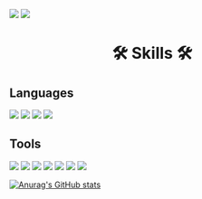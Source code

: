 <img src = "https://img.shields.io/badge/qu13210@gmail.com-EA4335?style=flat-square&logo=Gmail&logoColor=white"/> <img src = "https://img.shields.io/github/followers/jadeidol1?style=social"> 

<div align="center"><h1>🛠 Skills 🛠</h1></div>

## Languages

<img src = "https://img.shields.io/badge/JavaScript-F7DF1E?style=flat-square&logo=JavaScript&logoColor=white"/>  <img src = "https://img.shields.io/badge/React-61DAFB?style=flat-square&logo=React&logoColor=white"/> <img src = "https://img.shields.io/badge/Html5-E34F26?style=flat-square&logo=Html5&logoColor=white"/>  <img src = "https://img.shields.io/badge/CSS3-1572B6?style=flat-square&logo=CSS3&logoColor=white"/>   
## Tools

<img src = "https://img.shields.io/badge/Visual Studio Code-007ACC?style=flat-square&logo=Visual Studio Code&logoColor=white"/>  <img src = "https://img.shields.io/badge/Git-F05032?style=flat-square&logo=Git&logoColor=white"/> <img src = "https://img.shields.io/badge/GitHub-181717?style=flat-square&logo=GitHub&logoColor=white"/>  <img src = "https://img.shields.io/badge/Google Chrome-4285F4?style=flat-square&logo=Google Chrome&logoColor=white"/> <img src = "https://img.shields.io/badge/macOS-000000?style=flat-square&logo=macOS&logoColor=white"/>  <img src = "https://img.shields.io/badge/Codewars-B1361E?style=flat-square&logo=CodeWars&logoColor=white"/> <img src = "https://img.shields.io/badge/MDN Web Docs
-000000?style=flat-square&logo=MDN Web Docs
&logoColor=white"/> 


[![Anurag's GitHub stats](https://github-readme-stats.vercel.app/api?username=jadeidol1&theme=tokyonight&show_icons=true)](https://github.com/anuraghazra/github-readme-stats)

